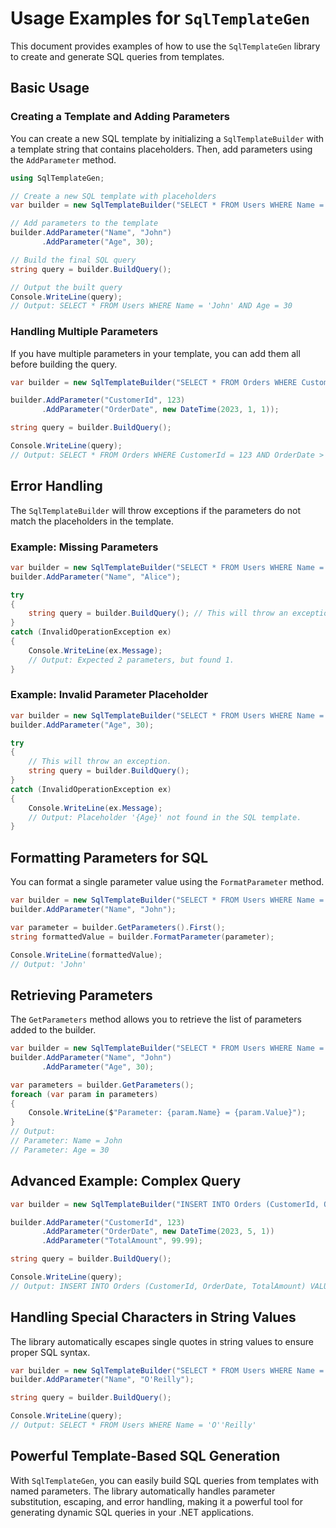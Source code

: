 # Usage Examples for `SqlTemplateGen`

This document provides examples of how to use the `SqlTemplateGen` library to create and generate SQL queries from templates.

## Basic Usage

### Creating a Template and Adding Parameters

You can create a new SQL template by initializing a `SqlTemplateBuilder` with a template string that contains placeholders. Then, add parameters using the `AddParameter` method.

```csharp
using SqlTemplateGen;

// Create a new SQL template with placeholders
var builder = new SqlTemplateBuilder("SELECT * FROM Users WHERE Name = {Name} AND Age = {Age}");

// Add parameters to the template
builder.AddParameter("Name", "John")
       .AddParameter("Age", 30);

// Build the final SQL query
string query = builder.BuildQuery();

// Output the built query
Console.WriteLine(query);
// Output: SELECT * FROM Users WHERE Name = 'John' AND Age = 30
```

### Handling Multiple Parameters

If you have multiple parameters in your template, you can add them all before building the query.

```csharp
var builder = new SqlTemplateBuilder("SELECT * FROM Orders WHERE CustomerId = {CustomerId} AND OrderDate > {OrderDate}");

builder.AddParameter("CustomerId", 123)
       .AddParameter("OrderDate", new DateTime(2023, 1, 1));

string query = builder.BuildQuery();

Console.WriteLine(query);
// Output: SELECT * FROM Orders WHERE CustomerId = 123 AND OrderDate > '2023-01-01'
```

## Error Handling

The `SqlTemplateBuilder` will throw exceptions if the parameters do not match the placeholders in the template.

### Example: Missing Parameters

```csharp
var builder = new SqlTemplateBuilder("SELECT * FROM Users WHERE Name = {Name} AND Age = {Age}");
builder.AddParameter("Name", "Alice");

try
{
    string query = builder.BuildQuery(); // This will throw an exception
}
catch (InvalidOperationException ex)
{
    Console.WriteLine(ex.Message);
    // Output: Expected 2 parameters, but found 1.
}
```

### Example: Invalid Parameter Placeholder

```csharp
var builder = new SqlTemplateBuilder("SELECT * FROM Users WHERE Name = {Name}");
builder.AddParameter("Age", 30);

try
{
    // This will throw an exception.
    string query = builder.BuildQuery();
}
catch (InvalidOperationException ex)
{
    Console.WriteLine(ex.Message);
    // Output: Placeholder '{Age}' not found in the SQL template.
}
```

## Formatting Parameters for SQL

You can format a single parameter value using the `FormatParameter` method.

```csharp
var builder = new SqlTemplateBuilder("SELECT * FROM Users WHERE Name = {Name}");
builder.AddParameter("Name", "John");

var parameter = builder.GetParameters().First();
string formattedValue = builder.FormatParameter(parameter);

Console.WriteLine(formattedValue);
// Output: 'John'
```

## Retrieving Parameters

The `GetParameters` method allows you to retrieve the list of parameters added to the builder.

```csharp
var builder = new SqlTemplateBuilder("SELECT * FROM Users WHERE Name = {Name} AND Age = {Age}");
builder.AddParameter("Name", "John")
       .AddParameter("Age", 30);

var parameters = builder.GetParameters();
foreach (var param in parameters)
{
    Console.WriteLine($"Parameter: {param.Name} = {param.Value}");
}
// Output:
// Parameter: Name = John
// Parameter: Age = 30
```

## Advanced Example: Complex Query

```csharp
var builder = new SqlTemplateBuilder("INSERT INTO Orders (CustomerId, OrderDate, TotalAmount) VALUES ({CustomerId}, {OrderDate}, {TotalAmount})");

builder.AddParameter("CustomerId", 123)
       .AddParameter("OrderDate", new DateTime(2023, 5, 1))
       .AddParameter("TotalAmount", 99.99);

string query = builder.BuildQuery();

Console.WriteLine(query);
// Output: INSERT INTO Orders (CustomerId, OrderDate, TotalAmount) VALUES (123, '2023-05-01', 99.99)
```

## Handling Special Characters in String Values

The library automatically escapes single quotes in string values to ensure proper SQL syntax.

```csharp
var builder = new SqlTemplateBuilder("SELECT * FROM Users WHERE Name = {Name}");
builder.AddParameter("Name", "O'Reilly");

string query = builder.BuildQuery();

Console.WriteLine(query);
// Output: SELECT * FROM Users WHERE Name = 'O''Reilly'
```

## Powerful Template-Based SQL Generation

With `SqlTemplateGen`, you can easily build SQL queries from templates with named parameters. The library automatically handles parameter substitution, escaping, and error handling, making it a powerful tool for generating dynamic SQL queries in your .NET applications.